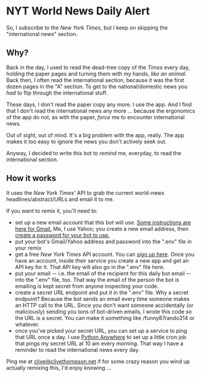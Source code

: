 # NYT World News Daily Alert

So, I subscribe to the _New York Times_, but I keep on skipping the "international news" section.

## Why?

Back in the day, I used to read the dead-tree copy of the _Times_ every day, holding the paper pages and turning them with my hands, _like an animal_. Back then, I often read the international section, because it was the first dozen pages in the "A" section. To get to the national/domestic news you _had_ to flip through the international stuff.

These days, I don't read the paper copy any more. I use the app. And I find that I don't read the international news any more ... because the ergonomics of the app do not, as with the paper, _force_ me to encounter international news.

Out of sight, out of mind. It's a big problem with the app, really. The app makes it too easy to ignore the news you don't actively seek out.

Anyway, I decided to write this bot to _remind_ me, everyday, to read the international section.

## How it works

It uses the _New York Times_' API to grab the current world-news headlines/abstract/URLs and email it to me.

If you want to remix it, you'll need to:

- set up a new email account that this bot will use. [Some instructions are here for Gmail.](https://blog.mailtrap.io/nodemailer-gmail/) Me, I use Yahoo; you create a new email address, then [create a password for your bot to use.](https://help.yahoo.com/kb/generate-third-party-passwords-sln15241.html)
- put your bot's Gmail/Yahoo address and password into the ".env" file in your remix
- get a free _New York Times_ API account. You can [sign up here](https://developer.nytimes.com). Once you have an account, inside their service you create a new app and get an API key for it. That API key will also go in the ".env" file here.
- put _your_ email -- i.e. the email of the recipient for this daily bot email -- into the ".env" file, too. That way the email of the person the bot is emailing is kept secret from anyone inspecting your code.
- create a secret URL endpoint and put it in the ".env" file. Why a secret endpoint? Because the bot sends an email every time someone makes an HTTP call to the URL. Since you don't want someone accidentally (or maliciously) sending you tons of bot-driven emails, I wrote this code so the URL is a secret. You can make it something like /funny87rando314 or whatever.
- once you've picked your secret URL, you can set up a service to ping that URL once a day. I use [Python Anywhere](http://www.pythonanywhere.com) to set up a little cron job that pings my secret URL at 10 am every morning. That way I have a reminder to read the international news every day.

Ping me at [clive@clivethompson.net](mailto:clive@clivethompson.net) if for some crazy reason you wind up actually remixing this, I'd enjoy knowing ...
